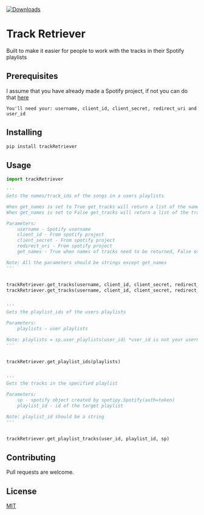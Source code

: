 [![Downloads](https://static.pepy.tech/personalized-badge/trackretriever?period=total&units=international_system&left_color=grey&right_color=blue&left_text=Downloads)](https://pepy.tech/project/trackretriever?versions=1.0.1&versions=1.0.0)
# Track Retriever

Built to make it easier for people to work with the tracks in their Spotify playlists 

## Prerequisites

I assume that you have already made a Spotify project, if not you can do that [here](https://developer.spotify.com/dashboard/)

```
You'll need your: username, client_id, client_secret, redirect_uri and user_id 
```

## Installing

```bash
pip install trackRetriever
```

## Usage

```python
import trackRetriever

'''
Gets the names/track_ids of the songs in a users playlists

When get_names is set to True get_tracks will return a list of the names of the tracks in your playlists
When get_names is set to False get_tracks will return a list of the track_ids of the tracks in your playlists

Parameters:
    username - Spotify username
    client_id - From spotify project 
    client_secret - From spotify project 
    redirect_uri - From spotify project 
    get_names - True when names of tracks need to be returned, False otherwise 

Note: All the parameters should be strings except get_names
'''


trackRetriever.get_tracks(username, client_id, client_secret, redirect_uri)
trackRetriever.get_tracks(username, client_id, client_secret, redirect_uri, True)


'''
Gets the playlist_ids of the users playlists

Parameters:
    playlists - user playlists

Note: playlists = sp.user_playlists(user_id) *user_id is not your username*  
'''


trackRetriever.get_playlist_ids(playlists) 


'''
Gets the tracks in the specified playlist

Parameters:
    sp - spotify object created by spotipy.Spotify(auth=token)
    playlist_id - id of the target playlist

Note: playlist_id should be a string
'''


trackRetriever.get_playlist_tracks(user_id, playlist_id, sp)


```

## Contributing
Pull requests are welcome.

## License
[MIT](https://choosealicense.com/licenses/mit/)

